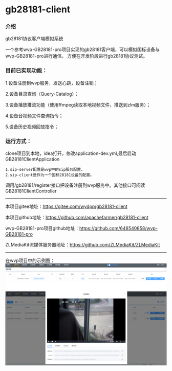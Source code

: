 # gb28181-client

### 介绍
gb28181协议客户端模拟系统

一个参考wvp-GB28181-pro项目实现的gb28181客户端，可以模拟国标设备与wvp-GB28181-pro进行通信。
方便在开发阶段进行gb28181协议测试。

### 目前已实现功能：

1.设备注册到wvp服务，发送心跳，设备注销；

2.设备目录查询（Query-Catalog）；

3.设备播放推流功能（使用ffmpeg读取本地视频文件，推送到zlm服务）；

4.设备音视频文件查询指令；

5.设备历史视频回放指令；

### 运行方式：

clone项目到本地，idea打开，修改application-dev.yml,最后启动GB28181ClientApplication

    1.sip-server配置是wvp中的sip服务配置，
    2.sip-client是作为一个国标28181设备的配置。

调用/gb28181/register接口把设备注册到wvp服务中。其他接口可阅读GB28181ClientController

---
本项目gitee地址：https://gitee.com/wydpp/gb28181-client

本项目github地址：https://github.com/apachefarmer/gb28181-client

wvp-GB28181-pro项目github地址：https://github.com/648540858/wvp-GB28181-pro

ZLMediaKit流媒体服务器地址：https://github.com/ZLMediaKit/ZLMediaKit

---
在wvp项目中的示例图：
![输入图片说明](src/main/resources/device/%E5%BE%AE%E4%BF%A1%E6%88%AA%E5%9B%BE_20211208112700.png)
![输入图片说明](src/main/resources/device/%E5%BE%AE%E4%BF%A1%E6%88%AA%E5%9B%BE_20211208112726.png)
